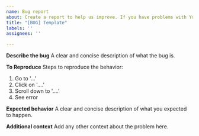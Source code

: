 ```yaml
---
name: Bug report
about: Create a report to help us improve. If you have problems with YouTube, and you are not from the Russian Federation, please refer to separate Issue #0
title: "[BUG] Template"
labels: ''
assignees: ''

---
```


**Describe the bug**
A clear and concise description of what the bug is.

**To Reproduce**
Steps to reproduce the behavior:
1. Go to '...'
2. Click on '....'
3. Scroll down to '....'
4. See error

**Expected behavior**
A clear and concise description of what you expected to happen.

**Additional context**
Add any other context about the problem here.
